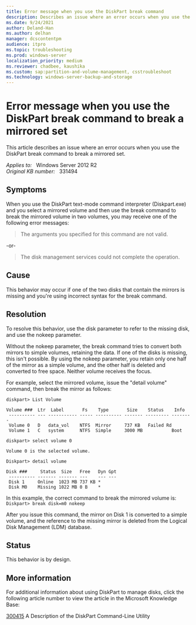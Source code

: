 ```yaml
---
title: Error message when you use the DiskPart break command
description: Describes an issue where an error occurs when you use the DiskPart break command to break a mirrored set.
ms.date: 9/24/2021
author: Deland-Han
ms.author: delhan
manager: dcscontentpm
audience: itpro
ms.topic: troubleshooting
ms.prod: windows-server
localization_priority: medium
ms.reviewer: chadbee, kaushika
ms.custom: sap:partition-and-volume-management, csstroubleshoot
ms.technology: windows-server-backup-and-storage
---
```

# Error message when you use the DiskPart break command to break a mirrored set

This article describes an issue where an error occurs when you use the DiskPart break command to break a mirrored set.

_Applies to:_ &nbsp; Windows Server 2012 R2  
_Original KB number:_ &nbsp; 331494

## Symptoms

When you use the DiskPart text-mode command interpreter (Diskpart.exe) and you select a mirrored volume and then use the break command to break the mirrored volume in two volumes, you may receive one of the following error messages:

> The arguments you specified for this command are not valid.

-or-

> The disk management services could not complete the operation.

## Cause

This behavior may occur if one of the two disks that contain the mirrors is missing and you're using incorrect syntax for the break command.

## Resolution

To resolve this behavior, use the disk parameter to refer to the missing disk, and use the nokeep parameter.

Without the nokeep parameter, the break command tries to convert both mirrors to simple volumes, retaining the data. If one of the disks is missing, this isn't possible. By using the nokeep parameter, you retain only one half of the mirror as a simple volume, and the other half is deleted and converted to free space. Neither volume receives the focus.

For example, select the mirrored volume, issue the "detail volume" command, then break the mirror as follows:

```console
diskpart> List Volume

Volume ###  Ltr  Label       Fs    Type       Size    Status    Info
 ---------- --- ----------- ----- ---------- ------- --------- --------
 Volume 0   D   data_vol    NTFS  Mirror     737 KB   Failed Rd
 Volume 1   C   system      NTFS  Simple     3000 MB           Boot

diskpart> select volume 0

Volume 0 is the selected volume.

Diskpart> detail volume

Disk ###     Status  Size   Free   Dyn Gpt
 ---------- ------- ------- ---    --- ---
 Disk 1     Online  1023 MB 737 KB *
 Disk M0    Missing 1022 MB 0 B    *
```

In this example, the correct command to break the mirrored volume is:  
`Diskpart> break disk=m0 nokeep`

After you issue this command, the mirror on Disk 1 is converted to a simple volume, and the reference to the missing mirror is deleted from the Logical Disk Management (LDM) database.

## Status

This behavior is by design.  

## More information

For additional information about using DiskPart to manage disks, click the following article number to view the article in the Microsoft Knowledge Base:

[300415](/previous-versions/windows/it-pro/windows-vista/cc766465(v=ws.10)?redirectedfrom=MSDN) A Description of the DiskPart Command-Line Utility

